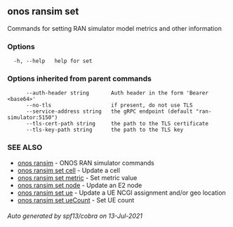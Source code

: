 ## onos ransim set

Commands for setting RAN simulator model metrics and other information

### Options

```
  -h, --help   help for set
```

### Options inherited from parent commands

```
      --auth-header string       Auth header in the form 'Bearer <base64>'
      --no-tls                   if present, do not use TLS
      --service-address string   the gRPC endpoint (default "ran-simulator:5150")
      --tls-cert-path string     the path to the TLS certificate
      --tls-key-path string      the path to the TLS key
```

### SEE ALSO

* [onos ransim](onos_ransim.md)	 - ONOS RAN simulator commands
* [onos ransim set cell](onos_ransim_set_cell.md)	 - Update a cell
* [onos ransim set metric](onos_ransim_set_metric.md)	 - Set metric value
* [onos ransim set node](onos_ransim_set_node.md)	 - Update an E2 node
* [onos ransim set ue](onos_ransim_set_ue.md)	 - Update a UE NCGI assignment and/or geo location
* [onos ransim set ueCount](onos_ransim_set_ueCount.md)	 - Set UE count

###### Auto generated by spf13/cobra on 13-Jul-2021
